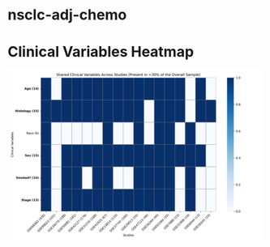 # nsclc-adj-chemo
# Clinical Variables Heatmap
![Clinical Variables Heatmap](clinical_variables_heatmap_updated.png)
